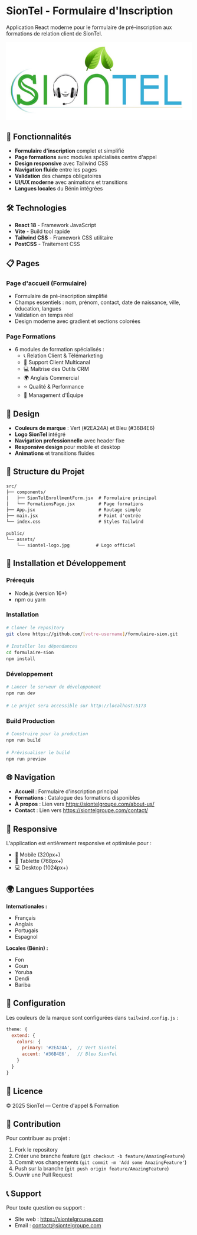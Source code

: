 # SionTel - Formulaire d'Inscription

Application React moderne pour le formulaire de pré-inscription aux formations de relation client de SionTel.

![SionTel Logo](public/assets/siontel-logo.jpg)

## 🚀 Fonctionnalités

- **Formulaire d'inscription** complet et simplifié
- **Page formations** avec modules spécialisés centre d'appel
- **Design responsive** avec Tailwind CSS
- **Navigation fluide** entre les pages
- **Validation** des champs obligatoires
- **UI/UX moderne** avec animations et transitions
- **Langues locales** du Bénin intégrées

## 🛠️ Technologies

- **React 18** - Framework JavaScript
- **Vite** - Build tool rapide
- **Tailwind CSS** - Framework CSS utilitaire
- **PostCSS** - Traitement CSS

## 📋 Pages

### Page d'accueil (Formulaire)
- Formulaire de pré-inscription simplifié
- Champs essentiels : nom, prénom, contact, date de naissance, ville, éducation, langues
- Validation en temps réel
- Design moderne avec gradient et sections colorées

### Page Formations
- 6 modules de formation spécialisés :
  - 📞 Relation Client & Télémarketing
  - 💬 Support Client Multicanal
  - 💻 Maîtrise des Outils CRM
  - 🌍 Anglais Commercial
  - ⭐ Qualité & Performance
  - 👥 Management d'Équipe

## 🎨 Design

- **Couleurs de marque** : Vert (#2EA24A) et Bleu (#36B4E6)
- **Logo SionTel** intégré
- **Navigation professionnelle** avec header fixe
- **Responsive design** pour mobile et desktop
- **Animations** et transitions fluides

## 📁 Structure du Projet

```
src/
├── components/
│   ├── SionTelEnrollmentForm.jsx  # Formulaire principal
│   └── FormationsPage.jsx         # Page formations
├── App.jsx                        # Routage simple
├── main.jsx                       # Point d'entrée
└── index.css                      # Styles Tailwind

public/
└── assets/
    └── siontel-logo.jpg          # Logo officiel

```

## 🚀 Installation et Développement

### Prérequis
- Node.js (version 16+)
- npm ou yarn

### Installation
```bash
# Cloner le repository
git clone https://github.com/[votre-username]/formulaire-sion.git

# Installer les dépendances
cd formulaire-sion
npm install
```

### Développement
```bash
# Lancer le serveur de développement
npm run dev

# Le projet sera accessible sur http://localhost:5173
```

### Build Production
```bash
# Construire pour la production
npm run build

# Prévisualiser le build
npm run preview
```

## 🌐 Navigation

- **Accueil** : Formulaire d'inscription principal
- **Formations** : Catalogue des formations disponibles
- **À propos** : Lien vers https://siontelgroupe.com/about-us/
- **Contact** : Lien vers https://siontelgroupe.com/contact/

## 📱 Responsive

L'application est entièrement responsive et optimisée pour :
- 📱 Mobile (320px+)
- 📱 Tablette (768px+)
- 💻 Desktop (1024px+)

## 🌍 Langues Supportées

**Internationales :**
- Français
- Anglais
- Portugais
- Espagnol

**Locales (Bénin) :**
- Fon
- Goun
- Yoruba
- Dendi
- Bariba

## 🔧 Configuration

Les couleurs de la marque sont configurées dans `tailwind.config.js` :

```javascript
theme: {
  extend: {
    colors: {
      primary: '#2EA24A',  // Vert SionTel
      accent: '#36B4E6',   // Bleu SionTel
    }
  }
}
```

## 📄 Licence

© 2025 SionTel — Centre d'appel & Formation

## 🤝 Contribution

Pour contribuer au projet :
1. Fork le repository
2. Créer une branche feature (`git checkout -b feature/AmazingFeature`)
3. Commit vos changements (`git commit -m 'Add some AmazingFeature'`)
4. Push sur la branche (`git push origin feature/AmazingFeature`)
5. Ouvrir une Pull Request

## 📞 Support

Pour toute question ou support :
- Site web : https://siontelgroupe.com
- Email : contact@siontelgroupe.com
